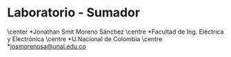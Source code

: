# Laboratorio - Sumador 



\center *Jonathan Smit Moreno Sánchez 
\centre *Facultad de Ing. Eléctrica y Electrónica
\centre *U.Nacional de Colombia
\centre *josmorenosa@unal.edu.co

#  

